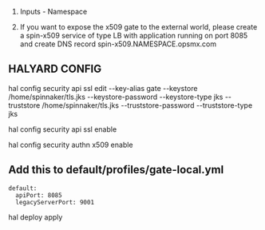 1. Inputs - Namespace

2. If you want to expose the x509 gate to the external world, please create a spin-x509 service of type LB with application running on port 8085 
and create DNS record spin-x509.NAMESPACE.opsmx.com 


## HALYARD CONFIG

hal config security api ssl edit --key-alias gate --keystore /home/spinnaker/tls.jks --keystore-password --keystore-type jks --truststore /home/spinnaker/tls.jks --truststore-password --truststore-type jks

hal config security api ssl enable

hal config security authn x509 enable

## Add this to default/profiles/gate-local.yml

    default:
      apiPort: 8085
      legacyServerPort: 9001

 hal deploy apply
